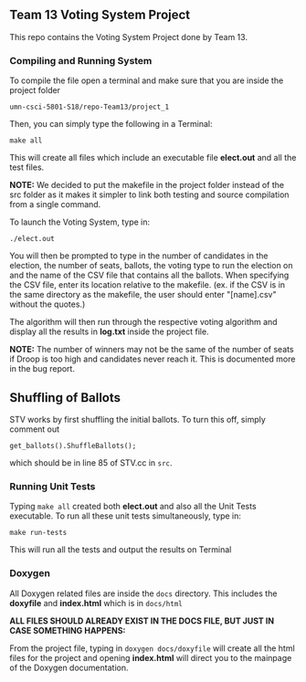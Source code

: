 ## Team 13 Voting System Project

This repo contains the Voting System Project done by Team 13.

### Compiling and Running System

To compile the file open a terminal and make sure that you are inside the project folder
```
umn-csci-5801-S18/repo-Team13/project_1
```
Then, you can simply type the following in a Terminal:
```
make all
```
This will create all files which include an executable file **elect.out** and all the test files.

**NOTE:**
We decided to put the makefile in the project folder instead of the src folder as it makes it simpler to link both testing and source compilation from a single command.

To launch the Voting System, type in:
```
./elect.out
```
You will then be prompted to type in the number of candidates in the election, the number of seats, ballots, the voting type to run the election on and the name of the CSV file that contains all the ballots. When specifying the CSV file, enter its location relative to the makefile. (ex. if the CSV is in the same directory as the makefile, the user should enter "[name].csv" without the quotes.)

The algorithm will then run through the respective voting algorithm and display all the results in **log.txt** inside the project file.

**NOTE:**
The number of winners may not be the same of the number of seats if Droop is too high and candidates never reach it. This is documented more in the bug report.

## Shuffling of Ballots

STV works by first shuffling the initial ballots. To turn this off, simply comment out
```
get_ballots().ShuffleBallots();
```
which should be in line 85 of STV.cc in `src`.

### Running Unit Tests

Typing `make all` created both **elect.out** and also all the Unit Tests executable. To run all these unit tests simultaneously, type in:
```
make run-tests
```
This will run all the tests and output the results on Terminal

### Doxygen

All Doxygen related files are inside the `docs` directory. This includes the **doxyfile** and **index.html** which is in `docs/html`

**ALL FILES SHOULD ALREADY EXIST IN THE DOCS FILE, BUT JUST IN CASE SOMETHING HAPPENS:**

From the project file, typing in `doxygen docs/doxyfile` will create all the html files for the project and opening **index.html** will direct you to the mainpage of the Doxygen documentation.
